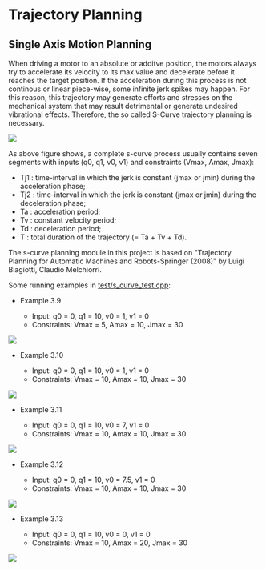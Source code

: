 # Trajectory Planning

## Single Axis Motion Planning

When driving a motor to an absolute or additve position, the motors always try to accelerate its velocity to its max value and decelerate before it reaches the target position. If the acceleration during this process is not continous or linear piece-wise, some infinite jerk spikes may happen. For this reason, this trajectory may generate efforts and stresses on the mechanical system that may result detrimental or generate undesired
vibrational effects. Therefore, the so called S-Curve trajectory planning is necessary.

![](../../image/scurve_profile.png)

As above figure shows, a complete s-curve process usually contains seven segments with inputs (q0, q1, v0, v1) and constraints (Vmax, Amax, Jmax):

- Tj1 : time-interval in which the jerk is constant (jmax or jmin) during the acceleration phase;
- Tj2 : time-interval in which the jerk is constant (jmax or jmin) during the deceleration phase;
- Ta : acceleration period;
- Tv : constant velocity period;
- Td : deceleration period;
- T : total duration of the trajectory (= Ta + Tv + Td).

The s-curve planning module in this project is based on "Trajectory Planning for Automatic Machines and Robots-Springer (2008)" by Luigi Biagiotti, Claudio Melchiorri.

Some running examples in [test/s_curve_test.cpp](../../test/s_curve_test.cpp):

- Example 3.9

  * Input: q0 = 0, q1 = 10, v0 = 1, v1 = 0
  * Constraints: Vmax = 5, Amax = 10, Jmax = 30

![](../../image/Example_3_9.png)

- Example 3.10

  * Input: q0 = 0, q1 = 10, v0 = 1, v1 = 0
  * Constraints: Vmax = 10, Amax = 10, Jmax = 30

![](../../image/Example_3_10.png)

- Example 3.11

  * Input: q0 = 0, q1 = 10, v0 = 7, v1 = 0
  * Constraints: Vmax = 10, Amax = 10, Jmax = 30

![](../../image/Example_3_11.png)

- Example 3.12

  * Input: q0 = 0, q1 = 10, v0 = 7.5, v1 = 0
  * Constraints: Vmax = 10, Amax = 10, Jmax = 30

![](../../image/Example_3_12.png)

- Example 3.13

  * Input: q0 = 0, q1 = 10, v0 = 0, v1 = 0
  * Constraints: Vmax = 10, Amax = 20, Jmax = 30

![](../../image/Example_3_13.png)

